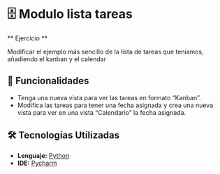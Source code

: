 # 🗄️ Modulo lista tareas

** Ejercicio **

Modificar el ejemplo más sencillo de la lista de tareas que teniamos, añadiendo el kanban y el calendar

## 🚀 Funcionalidades

- Tenga una nueva vista para ver las tareas en formato “Kanban”.
- Modifica las tareas para tener una fecha asignada y crea una nueva vista para ver en una vista “Calendario” la fecha asignada.

## 🛠️ Tecnologías Utilizadas

- **Lenguaje:** [Python](https://www.python.org/)
- **IDE:** [Pycharm](https://www.jetbrains.com/es-es/pycharm/)
